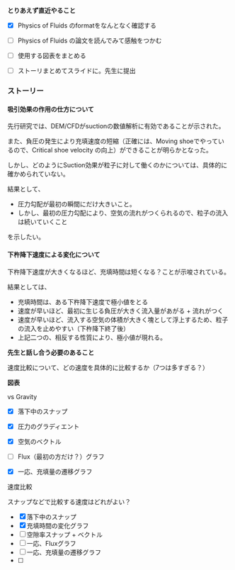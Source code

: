 **とりあえず直近やること**  

- [x] Physics of Fluids のformatをなんとなく確認する
- [ ] Physics of Fluids の論文を読んでみて感触をつかむ
- [ ] 使用する図表をまとめる
- [ ] ストーリまとめてスライドに。先生に提出



### ストーリー

#### 吸引効果の作用の仕方について

先行研究では、DEM/CFDがsuctionの数値解析に有効であることが示された。

また、負圧の発生により充填速度の短縮（正確には、Moving shoeでやっているので、Critical shoe velocity の向上）ができることが明らかとなった。

しかし、どのようにSuction効果が粒子に対して働くのかについては、具体的に確かめられていない。

結果として、

* 圧力勾配が最初の瞬間にだけ大きいこと。
* しかし、最初の圧力勾配により、空気の流れがつくられるので、粒子の流入は続いていくこと

を示したい。

#### 下杵降下速度による変化について

下杵降下速度が大きくなるほど、充填時間は短くなる？ことが示唆されている。

結果としては、

* 充填時間は、ある下杵降下速度で極小値をとる
* 速度が早いほど、最初に生じる負圧が大きく流入量があがる + 流れがつく
* 速度が早いほど、流入する空気の体積が大きく塊として浮上するため、粒子の流入を止めやすい（下杵降下終了後）
* 上記二つの、相反する性質により、極小値が現れる。





**先生と話し合う必要のあること** 

速度比較について、どの速度を具体的に比較するか（7つは多すぎる？）





**図表**  



vs Gravity

- [x] 落下中のスナップ
- [x] 圧力のグラディエント
- [x] 空気のベクトル
- [ ] Flux（最初の方だけ？）グラフ
- [x] 一応、充填量の遷移グラフ



速度比較

スナップなどで比較する速度はどれがよい？

- [x] 落下中のスナップ
- [x] 充填時間の変化グラフ
- [ ] 空隙率スナップ + ベクトル
- [ ] 一応、Fluxグラフ
- [ ] 一応、充填量の遷移グラフ
- [ ] 